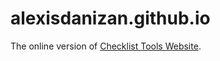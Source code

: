 # alexisdanizan.github.io

The online version of [Checklist Tools Website](https://github.com/AlexisDanizan/Checklist-Tools-Website).
